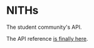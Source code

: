 # NITHs
The student community's API.

The API reference [is finally here](http://ec2-46-137-44-111.eu-west-1.compute.amazonaws.com/).
